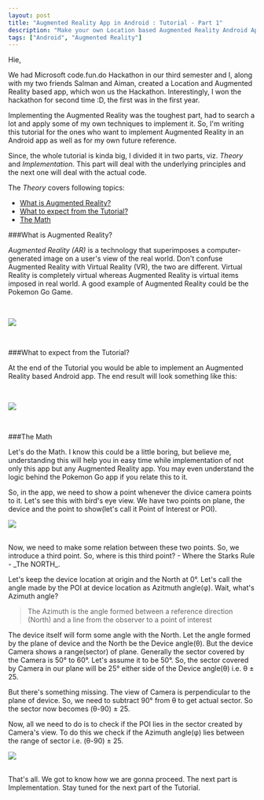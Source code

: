 ```yaml
---
layout: post
title: "Augmented Reality App in Android : Tutorial - Part 1"
description: "Make your own Location based Augmented Reality Android App"
tags: ["Android", "Augmented Reality"]
---
```


Hie,

We had Microsoft code.fun.do Hackathon in our third semester and I, along with my two friends Salman and Aiman, created a Location and Augmented Reality based app, which won us the Hackathon. Interestingly, I won the hackathon for second time :D, the first was in the first year.

Implementing the Augmented Reality was the toughest part, had to search a lot and apply some of my own techniques to implement it. So, I'm writing this tutorial for the ones who want to implement Augmented Reality in an Android app as well as for my own future reference.

Since, the whole tutorial is kinda big, I divided it in two parts, viz. *Theory* and *Implementation*. This part will deal with the underlying principles and the next one will deal with the actual code.

The *Theory* covers following topics:

+ [What is Augmented Reality?](#ar)
+ [What to expect from the Tutorial?](#end_result)
+ [The Math](#math)

<a name="ar"/>

###What is Augmented Reality?

_Augmented Reality (AR)_ is a technology that superimposes a computer-generated image on a user's view of the real world. Don't confuse Augmented Reality with Virtual Reality (VR), the two are different. Virtual Reality is completely virtual whereas Augmented Reality is virtual items imposed in real world. A good example of Augmented Reality could be the Pokemon Go Game.

<br>
<p class="image"><img src="{{ site.baseurl }}/images/ar/pokemon_go.jpg"/></p>

<br>
<a name="end_result"/>

###What to expect from the Tutorial?

At the end of the Tutorial you would be able to implement an Augmented Reality based Android app. The end result will look something like this:

<br>
<p class="image"><img src="{{ site.baseurl }}/images/ar/end_result.jpg"/></p>

<br>
<a name="math"/>

###The Math

Let's do the Math. I know this could be a little boring, but believe me, understanding this will help you in easy time while implementation of not only this app but any Augmented Reality app. You may even understand the logic behind the Pokemon Go app if you relate this to it.

So, in the app, we need to show a point whenever the divice camera points to it. Let's see this with bird's eye view. We have two points on plane, the device and the point to show(let's call it Point of Interest or POI).
<br>
<p class="image"><img src="{{ site.baseurl }}/images/ar/birds_eye_view.jpg"/></p>

<br>
Now, we need to make some relation between these two points. So, we introduce a third point. So, where is this third point? - Where the Starks Rule - _The NORTH_.

Let's keep the device location at origin and the North at 0&deg;. Let's call the angle made by the POI at device location as Azitmuth angle(&phi;). Wait, what's Azimuth angle?

> The Azimuth is the angle formed between a reference direction (North) and a line from the observer to a point of interest

The device itself will form some angle with the North. Let the angle formed by the plane of device and the North be the Device angle(&theta;). But the device Camera shows a range(sector) of plane. Generally the sector covered by the Camera is 50&deg; to 60&deg;. Let's assume it to be 50&deg;. So, the sector covered by Camera in our plane will be 25&deg; either side of the Device angle(&theta;) i.e. &theta; &plusmn; 25.

But there's something missing. The view of Camera is perpendicular to the plane of device. So, we need to subtract 90&deg; from &theta; to get actual sector. So the sector now becomes (&theta;-90) &plusmn; 25.

Now, all we need to do is to check if the POI lies in the sector created by Camera's view. To do this we check if the Azimuth angle(&phi;) lies between the range of sector i.e. (&theta;-90) &plusmn; 25.
<br>
<p class="image"><img src="{{ site.baseurl }}/images/ar/azimuth.jpg"/></p>

<br>
That's all. We got to know how we are gonna proceed. The next part is Implementation. Stay tuned for the next part of the Tutorial.